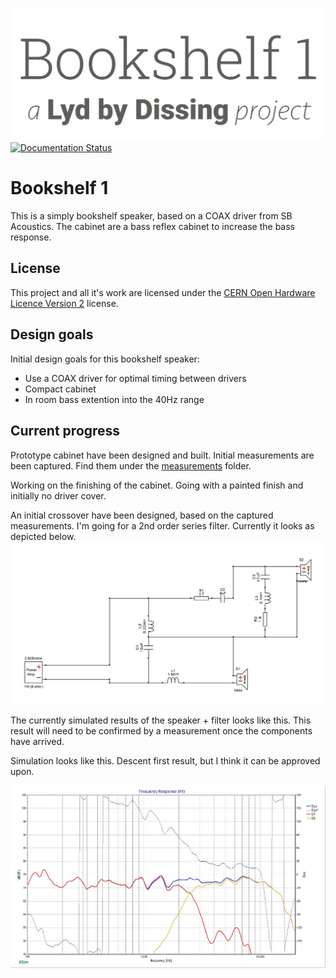 ![Bookshelf 1 a Lyd by Dissing project](src/main/doc/_static/logo.svg)
[![Documentation Status](https://github.com/LydByDissing/bookshelf-1/actions/workflows/github-pages.yaml/badge.svg)](https://github.com/LydByDissing/bookshelf-1/deployments/github-pages)
# Bookshelf 1

This is a simply bookshelf speaker, based on a COAX driver from SB Acoustics. The cabinet are a bass reflex cabinet to increase the bass response.

## License
This project and all it's work are licensed under the [CERN Open Hardware Licence Version 2](https://ohwr.org/project/cernohl/wikis/Documents/CERN-OHL-version-2) license.


## Design goals

Initial design goals for this bookshelf speaker:

* Use a COAX driver for optimal timing between drivers
* Compact cabinet
* In room bass extention into the 40Hz range

## Current progress

Prototype cabinet have been designed and built. Initial measurements are been captured. Find them under the [measurements](measurements) folder.

Working on the finishing of the cabinet. Going with a painted finish and initially no driver cover.

An initial crossover have been designed, based on the captured measurements. I'm going for a 2nd order series filter. Currently it looks as depicted below.
![2nd order series crossover filter](crossover/crossover.jpg)

The currently simulated results of the speaker + filter looks like this. This result will need to be confirmed by a measurement once the components have arrived.

Simulation looks like this. Descent first result, but I think it can be approved upon.

![Simulation result of the crossover filter above](crossover/frquency%20response.jpg)